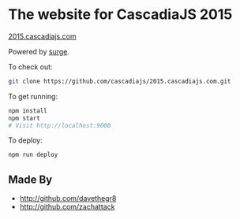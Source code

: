 # The website for CascadiaJS 2015

[2015.cascadiajs.com](http://2015.cascadiajs.com)

Powered by [surge](http://surge.sh/).

To check out:

```sh
git clone https://github.com/cascadiajs/2015.cascadiajs.com.git
```

To get running:

```sh
npm install
npm start
# Visit http://localhost:9000
```

To deploy:

```sh
npm run deploy
```

## Made By

- http://github.com/davethegr8
- http://github.com/zachattack
